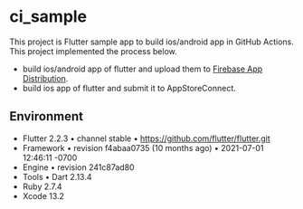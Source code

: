 # ci_sample

This project is Flutter sample app to build ios/android app in GitHub Actions.
This project implemented the process below.
- build ios/android app of flutter and upload them to [Firebase App Distribution](https://firebase.google.com/docs/app-distribution?hl=ja).
- build ios app of flutter and submit it to AppStoreConnect.

## Environment
- Flutter 2.2.3 • channel stable • https://github.com/flutter/flutter.git
- Framework • revision f4abaa0735 (10 months ago) • 2021-07-01 12:46:11 -0700
- Engine • revision 241c87ad80
- Tools • Dart 2.13.4
- Ruby 2.7.4
- Xcode 13.2
